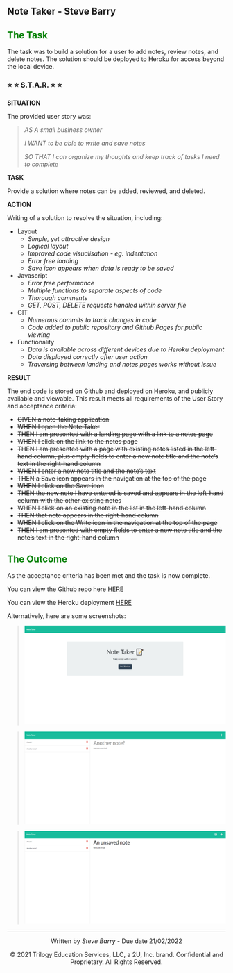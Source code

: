 ## Note Taker - Steve Barry

## <span style="color:green"> The Task</span>

The task was to build a solution for a user to add notes, review notes, and delete notes. The solution should be deployed to Heroku for access beyond the local device.

### ⭐ ⭐ S.T.A.R. ⭐ ⭐

**SITUATION**

The provided user story was: 

> <span style="font-style:italic">AS A small business owner</span>
> 
> <span style="font-style:italic">I WANT to be able to write and save notes</span>
>
> <span style="font-style:italic">SO THAT I can organize my thoughts and keep track of tasks I need to complete</span>

**TASK**

Provide a solution where notes can be added, reviewed, and deleted.

**ACTION**

Writing of a solution to resolve the situation, including:
* Layout
  * *Simple, yet attractive design*
  * *Logical layout*
  * *Improved code visualisation - eg: indentation*
  * *Error free loading*
  * *Save icon appears when data is ready to be saved*
* Javascript
  * *Error free performance*
  * *Multiple functions to separate aspects of code*
  * *Thorough comments*
  * *GET, POST, DELETE requests handled within server file*
* GIT
  * *Numerous commits to track changes in code*
  * *Code added to public repository and Github Pages for public viewing*
* Functionality
  * *Data is available across different devices due to Heroku deployment*
  * *Data displayed correctly after user action*
  * *Traversing between landing and notes pages works without issue*

**RESULT**

The end code is stored on Github and deployed on Heroku, and publicly available and viewable. This result meets all requirements of the User Story and acceptance criteria:

* ~~GIVEN a note-taking application~~
* ~~WHEN I open the Note Taker~~
* ~~THEN I am presented with a landing page with a link to a notes page~~
* ~~WHEN I click on the link to the notes page~~
* ~~THEN I am presented with a page with existing notes listed in the left-hand column, plus empty fields to enter a new note title and the note’s text in the right-hand column~~
* ~~WHEN I enter a new note title and the note’s text~~
* ~~THEN a Save icon appears in the navigation at the top of the page~~
* ~~WHEN I click on the Save icon~~
* ~~THEN the new note I have entered is saved and appears in the left-hand column with the other existing notes~~
* ~~WHEN I click on an existing note in the list in the left-hand column~~
* ~~THEN that note appears in the right-hand column~~
* ~~WHEN I click on the Write icon in the navigation at the top of the page~~
* ~~THEN I am presented with empty fields to enter a new note title and the note’s text in the right-hand column~~

## <span style="color:green"> The Outcome</span>

As the acceptance criteria has been met and the task is now complete. 

You can view the Github repo here [HERE](https://github.com/NBS5000/noteTaker/)

You can view the Heroku deployment [HERE](https://nbs-notetaker.herokuapp.com/)

Alternatively, here are some screenshots:

> ![The Note Taker landing page](./rmImages/landing.png "Screenshot of the Note Taker landing page")

> ![A note on Note Taker](./rmImages/note.png "Screenshot of a note on Note Taker")

> ![An unsaved note on Note Taker](./rmImages/unsaved.png "Screenshot of an unsaved note on Note Taker")

---
<p style="text-align:center;">Written by <span style="font-style:italic">Steve Barry</span> - Due date 21/02/2022</p>

<p style="text-align:center;">© 2021 Trilogy Education Services, LLC, a 2U, Inc. brand. Confidential and Proprietary. All Rights Reserved.</p>
